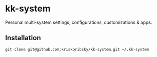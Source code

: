 # kk-system
Personal multi-system settings, configurations, customizations &amp; apps.

## Installation
`git clone git@github.com:kriskoribsky/kk-system.git ~/.kk-system`

